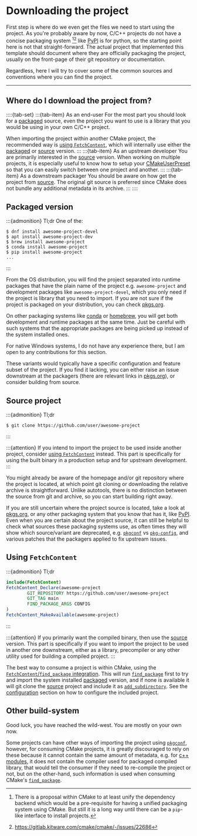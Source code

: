 # Downloading the project

First step is where do we even get the files we need to start using the project.
As you're probably aware by now, C/C++ projects do not have a concise packaging
system [^1][^2] like [PyPI] is for python, so the starting point here is not that
straight-forward. The actual project that implemented this template should
document where they are officially packaging the project, usually on the
front-page of their git repository or documentation.

Regardless, here I will try to cover some of the common sources and conventions
where you can find the project.

[PyPI]: https://pypi.org/

---

## Where do I download the project from?
::::{tab-set}
:::{tab-item} As an end-user
For the most part you should look for a [packaged] source, even the project you
want to use is a library that you would be using in your own C/C++ project.

When importing the project within another CMake project, the recommended way is
[using `FetchContent`], which will internally use either the [packaged] or
[source] version.
:::
:::{tab-item} As an upstream developer
You are primarily interested in the [source] version. When working on multiple
projects, it is especially useful to know how to setup your [CMakeUserPreset] so
that you can easily switch between one project and another.
:::
:::{tab-item} As a downstream packager
You should be aware on how get the project from [source]. The original git
source is preferred since CMake does not bundle any additional metadata in its
archive.
:::
::::

## Packaged version

:::{admonition} Tl;dr
One of the:
```console
$ dnf install awesome-project-devel
$ apt install awesome-project-dev
$ brew install awesome-project
$ conda install awesome-project
$ pip install awesome-project
...
```
:::

From the OS distribution, you will find the project separated into runtime
packages that have the plain name of the project e.g. `awesome-project` and
development packages like `awesome-project-devel`, which you only need if the
project is library that you need to import. If you are not sure if the project
is packaged on your distribution, you can check [pkgs.org].

On other packaging systems like [conda] or [homebrew], you will get both
development and runtime packages at the same time. Just be careful with such
systems that the appropriate packages are being picked up instead of the system
installed ones.

For native Windows systems, I do not have any experience there, but I am open
to any contributions for this section.

These variants would typically have a specific configuration and feature subset
of the project. If you find it lacking, you can either raise an issue downstream
at the packagers (there are relevant links in [pkgs.org]), or consider building
from source.

## Source project

:::{admonition} Tl;dr
```console
$ git clone https://github.com/user/awesome-project
```
:::

:::{attention}
If you intend to import the project to be used inside another project, consider
[using `FetchContent`] instead. This part is specifically for using the built
binary in a production setup and for upstream development.
:::

You might already be aware of the homepage and/or git repository where the
project is located, at which point git cloning or downloading the relative
archive is straightforward. Unlike autotools, there is no distinction between
the source from git and archive, so you can start building right away.

If you are still uncertain where the project source is located, take a look at
[pkgs.org], or any other packaging system that you know that has it, like
[PyPI]. Even when you are certain about the project source, it can still be
helpful to check what sources these packaging systems use, as often times they
will show which source/variant are deprecated, e.g. [`pkgconf`] vs
[`pkg-config`], and various patches that the packagers applied to fix upstream
issues.

## Using `FetchContent`

:::{admonition} Tl;dr
```cmake
include(FetchContent)
FetchContent_Declare(awesome-project
        GIT_REPOSITORY https://github.com/user/awesome-project
        GIT_TAG main
        FIND_PACKAGE_ARGS CONFIG
)
FetchContent_MakeAvailable(awesome-project)
```
:::

:::{attention}
If you primarily want the compiled binary, then use the [source] version. This
part is specifically if you want to import the project to be used in another
one downstream, either as a library, precompiler or any other utility used for
building a compiled project.
:::

The best way to consume a project is within CMake, using the
[`FetchContent`/`find_package` integration]. This will run [`find_package`]
first to try and import the system installed [packaged] version, and if none is
available it will git clone the [source] project and include it as
[`add_subdirectory`]. See the [configuration] section on how to configure the
included project.

## Other build-system

Good luck, you have reached the wild-west. You are mostly on your own now.

Some projects can have other ways of importing the project using [`pkgconf`],
however, for consuming CMake projects, it is greatly discouraged to rely on
these because it cannot contain the same amount of metadata, e.g. for
[c++ modules], it does not contain the compiler used for packaged compiled
library, that would tell the consumer if they need to re-compile the project or
not, but on the other-hand, such information is used when consuming CMake's
[`find_package`].

[packaged]: #packaged-version
[source]: #source-project
[using `FetchContent`]: #using-fetchcontent
[`pkgconf`]: https://github.com/pkgconf/pkgconf
[`pkg-config`]: https://gitlab.freedesktop.org/pkg-config/pkg-config
[c++ modules]: https://en.cppreference.com/w/cpp/language/modules
[conda]: https://conda.io/projects/conda/en/latest/index.html
[homebrew]: https://brew.sh
[pkgs.org]: https://pkgs.org

[CMakeUserPreset]: configure/index.md#cmakeuserpresetsjson
[configuration]: configure/index.md

[`find_package`]: inv:cmake:cmake:command#command:find_package
[`FetchContent`/`find_package` integration]: inv:cmake:std:label#fetchcontent-find_package-integration-examples
[`add_subdirectory`]: inv:cmake:cmake:command#command:add_subdirectory

[^1]: There is a proposal within CMake to at least unify the dependency backend
      [^2] which would be a pre-requisite for having a unified packaging system
      using CMake. But still it is a long way until there can be a `pip`-like
      interface to install projects.
[^2]: <https://gitlab.kitware.com/cmake/cmake/-/issues/22686>
